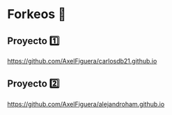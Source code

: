 # Forkeos 📖


## Proyecto 1️⃣
https://github.com/AxelFiguera/carlosdb21.github.io

## Proyecto 2️⃣
https://github.com/AxelFiguera/alejandroham.github.io

